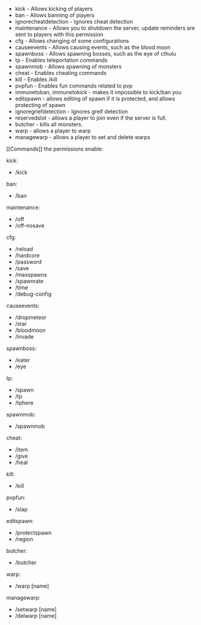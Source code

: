 * kick - Allows kicking of players
* ban - Allows banning of players
* ignorecheatdetection - Ignores cheat detection
* maintenance - Allows you to shutdown the server, update reminders are sent to players with this permission
* cfg - Allows changing of some configurations
* causeevents - Allows causing events, such as the blood moon
* spawnboss - Allows spawning bosses, such as the eye of cthulu
* tp - Enables teleportation commands
* spawnmob - Allows spawning of monsters
* cheat - Enables cheating commands
* kill - Enables /kill
* pvpfun - Enables fun commands related to pvp
* immunetoban, immunetokick - makes it impossible to kick/ban you
* editspawn - allows editing of spawn if it is protected, and allows protecting of spawn
* ignoregriefdetection - Ignores greif detection
* reservedslot - allows a player to join even if the server is full.
* butcher - kills all monsters.
* warp - allows a player to warp
* managewarp - allows a player to set and delete warps

[[Commands]] the permissions enable:

kick:

* /kick

ban:

* /ban

maintenance:

* /off
* /off-nosave

cfg:

* /reload
* /hardcore
* /password
* /save
* /maxspawns
* /spawnrate
* /time
* /debug-config

causeevents:

* /dropmeteor
* /star
* /bloodmoon
* /invade

spawnboss:

* /eater
* /eye

tp:

* /spawn
* /tp
* /tphere

spawnmob:

* /spawnmob

cheat:

* /item
* /give
* /heal

kill:

* /kill

pvpfun:

* /slap

editspawn:

* /protectspawn
* /region

butcher:
* /butcher

warp:

* /warp [name]

managewarp:

* /setwarp [name]
* /delwarp [name]



